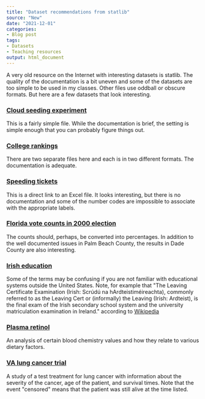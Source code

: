```yaml
---
title: "Dataset recommendations from statlib"
source: "New"
date: "2021-12-01"
categories:
- Blog post
tags:
- Datasets
- Teaching resources
output: html_document
---
```


A very old resource on the Internet with interesting datasets is statlib. The quality of the documentation is a bit uneven and some of the datasets are too simple to be used in my classes. Other files use oddball or obscure formats. But here are a few datasets that look interesting.

<!--more-->

### [Cloud seeding experiment][sta2]

This is a fairly simple file. While the documentation is brief, the setting is simple enough that you can probably figure things out.

### [College rankings][sta3]

There are two separate files here and each is in two different formats. The documentation is adequate.

### [Speeding tickets][sta4]

This is a direct link to an Excel file. It looks interesting, but there is no documentation and some of the number codes are impossible to associate with the appropriate labels.

### [Florida vote counts in 2000 election][sta5]

The counts should, perhaps, be converted into percentages. In addition to the well documented issues in Palm Beach County, the results in Dade County are also interesting.

### [Irish education][sta6]

Some of the terms may be confusing if you are not familiar with educational systems outside the United States. Note, for example that "The Leaving Certificate Examination (Irish: Scrúdú na hArdteistiméireachta), commonly referred to as the Leaving Cert or (informally) the Leaving (Irish: Ardteist), is the final exam of the Irish secondary school system and the university matriculation examination in Ireland." according to [Wikipedia][wik1]

### [Plasma retinol][sta7]

An analysis of certain blood chemistry values and how they relate to various dietary factors.

### [VA lung cancer trial][sta8]

A study of a test treatment for lung cancer with information about the severity of the cancer, age of the patient, and survival times. Note that the event "censored" means that the patient was still alive at the time listed.


[sta1]: http://lib.stat.cmu.edu/datasets/
[sta2]: http://lib.stat.cmu.edu/datasets/cloud
[sta3]: http://lib.stat.cmu.edu/datasets/colleges/
[sta4]: http://lib.stat.cmu.edu/datasets/EGViolatorsFinal.xls
[sta5]: http://lib.stat.cmu.edu/datasets/fl2000.txt
[sta6]: http://lib.stat.cmu.edu/datasets/irish.ed
[sta7]: http://lib.stat.cmu.edu/datasets/Plasma_Retinol
[sta8]: http://lib.stat.cmu.edu/datasets/veteran

[wik1]: https://en.wikipedia.org/wiki/Leaving_Certificate_(Ireland)